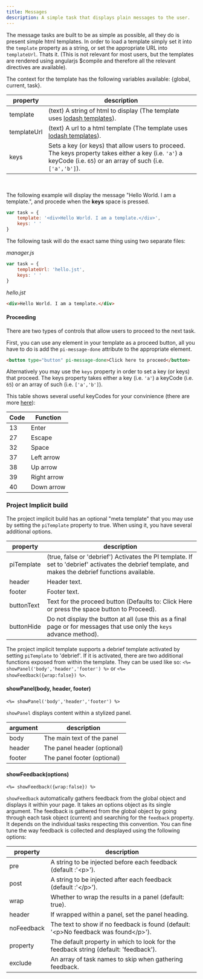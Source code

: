 ```yaml
---
title: Messages
description: A simple task that displays plain messages to the user.
---
```


The message tasks are built to be as simple as possible, all they do is present simple html templates. In order to load a template simply set it into the `template` property as a string, or set the appropriate URL into `templateUrl`. Thats it. (This is not relevant for most users, but the templates are rendered using angularjs $compile and therefore all the relevant directives are available).

The context for the template has the following variables available: {global, current, task}.

property        | description
--------------- | ---------------------
template        | (text) A string of html to display (The template uses [lodash templates](https://lodash.com/docs#template)).
templateUrl     | (text) A url to a html template (The template uses [lodash templates](https://lodash.com/docs#template)).
keys            | Sets a key (or keys) that allow users to proceed. The keys property takes either a key (i.e. `'a'`) a keyCode (i.e. `65`) or an array of such (i.e. `['a','b']`).

&nbsp;

The following example will display the message "Hello World. I am a template.", and procede when the **keys** space is pressed.

```js
var task = {
    template: '<div>Hello World. I am a template.</div>',
    keys: ' '
}
```

The following task will do the exact same thing using two separate files:

*manager.js*
```js
var task = {
    templateUrl: 'hello.jst',
    keys: ' '
}
```

*hello.jst*
```html
<div>Hello World. I am a template.</div>
```

#### Proceeding

There are two types of controls that allow users to proceed to the next task.

First, you can use any element in your template as a proceed button, all you have to do is add the `pi-message-done` attribute to the appropriate element.

```html
<button type="button" pi-message-done>Click here to proceed</button>
```

Alternatively you may use the `keys` property in order to set a key (or keys) that proceed. The keys property takes either a key (i.e. `'a'`) a keyCode (i.e. `65`) or an array of such (i.e. `['a','b']`).

This table shows several useful keyCodes for your convinience (there are more [here](http://www.cambiaresearch.com/articles/15/javascript-char-codes-key-codes)):

Code    | Function
------- | -----------
13      | Enter
27      | Escape
32      | Space
37      | Left arrow
38      | Up arrow
39      | Right arrow
40      | Down arrow

### Project Implicit build

The project implicit build has an optional "meta template" that you may use by setting the `piTemplate` property to true. When using it, you have several additional options.

property        | description
--------------- | ---------------------
piTemplate      | (true, false or 'debrief') Activates the PI template. If set to 'debrief' activates the debrief template, and makes the debrief functions available.
header          | Header text.
footer          | Footer text.
buttonText      | Text for the proceed button (Defaults to: Click Here or press the space button to Proceed).
buttonHide      | Do not display the button at all (use this as a final page or for messages that use only the `keys` advance method).

The project implicit template supports a debrief template activated by setting `piTemplate` to 'debrief'. If it is activated, there are two additional functions exposed from within the template.
They can be used like so: `<%= showPanel('body','header','footer') %>` or `<%= showFeedback({wrap:false}) %>`.

#### showPanel(body, header, footer)
```
<%= showPanel('body','header','footer') %>
```

`showPanel` displays content within a stylized panel.

argument        | description
--------------- | ---------------------
body            | The main text of the panel
header          | The panel header (optional)
footer          | The panel footer (optional)

#### showFeedback(options)
```
<%= showFeedback({wrap:false}) %>
```

`showFeedback` automatically gathers feedback from the global object and displays it within your page. It takes an options object as its single argument. The feedback is gathered from the global object by going through each task object (current) and searching for the `feedback` property. It depends on the individual tasks respecting this convention.
You can fine tune the way feedback is collected and desplayed using the following options:

property        | description
--------------- | ---------------------
pre             | A string to be injected before each feedback (default :'&lt;p&gt;').
post            | A string to be injected after each feedback (default :'&lt;/p&gt;').
wrap            | Whether to wrap the results in a panel (default: true).
header          | If wrapped within a panel, set the panel heading.
noFeedback      | The text to show if no feedback is found (default: '&lt;p&gt;No feedback was found&lt;/p&gt;').
property        | The default property in which to look for the feedback string (default: 'feedback').
exclude         | An array of task names to skip when gathering feedback.